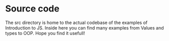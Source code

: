 # Source code

The src directory is home to the actual codebase of the examples of Introduction to JS. Inside here you can find many examples from Values and types to OOP. Hope you find it usefull!

